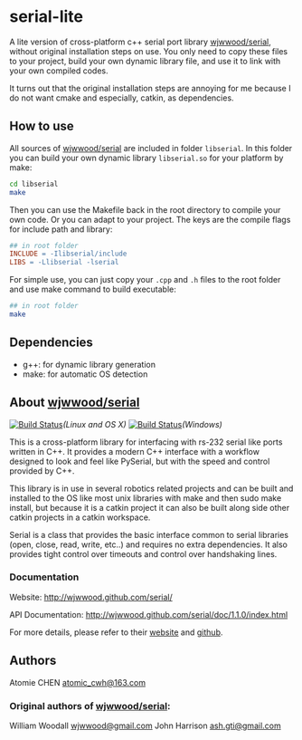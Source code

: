 # serial-lite

A lite version of cross-platform c++ serial port library [wjwwood/serial](https://github.com/wjwwood/serial), without original installation steps on use. You only need to copy these files to your project, build your own dynamic library file, and use it to link with your own compiled codes.

It turns out that the original installation steps are annoying for me because I do not want  cmake and especially, catkin, as dependencies.



## How to use

All sources of [wjwwood/serial](https://github.com/wjwwood/serial) are included in folder `libserial`. In this folder you can build your own dynamic library `libserial.so` for your platform by make:

```sh
cd libserial
make
```

Then you can use the Makefile back in the root directory to compile your own code. Or you can adapt to your project. The keys are the compile flags for include path and library:

```makefile
## in root folder
INCLUDE = -Ilibserial/include
LIBS = -Llibserial -lserial
```

For simple use, you can just copy your `.cpp` and `.h` files to the root folder and use make command to build executable:

```sh
## in root folder
make
```



## Dependencies

- g++: for dynamic library generation
- make: for automatic OS detection



## About [wjwwood/serial](https://github.com/wjwwood/serial)

[![Build Status](https://travis-ci.org/wjwwood/serial.svg?branch=master)](https://travis-ci.org/wjwwood/serial)*(Linux and OS X)* [![Build Status](https://ci.appveyor.com/api/projects/status/github/wjwwood/serial)](https://ci.appveyor.com/project/wjwwood/serial)*(Windows)*

This is a cross-platform library for interfacing with rs-232 serial like ports written in C++. It provides a modern C++ interface with a workflow designed to look and feel like PySerial, but with the speed and control provided by C++. 

This library is in use in several robotics related projects and can be built and installed to the OS like most unix libraries with make and then sudo make install, but because it is a catkin project it can also be built along side other catkin projects in a catkin workspace.

Serial is a class that provides the basic interface common to serial libraries (open, close, read, write, etc..) and requires no extra dependencies. It also provides tight control over timeouts and control over handshaking lines. 

### Documentation

Website: http://wjwwood.github.com/serial/

API Documentation: http://wjwwood.github.com/serial/doc/1.1.0/index.html



For more details, please refer to their [website](http://wjwwood.github.com/serial/) and [github](https://github.com/wjwwood/serial).



## Authors

Atomie CHEN <atomic_cwh@163.com>

### Original authors of [wjwwood/serial](https://github.com/wjwwood/serial): 

William Woodall <wjwwood@gmail.com>
John Harrison <ash.gti@gmail.com>